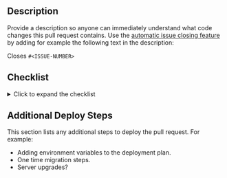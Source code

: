 ## Description

Provide a description so anyone can immediately understand what code changes this pull request contains. Use
the [automatic issue closing feature](https://docs.github.com/en/issues/tracking-your-work-with-issues/linking-a-pull-request-to-an-issue#linking-a-pull-request-to-an-issue-using-a-keyword)
by adding for example the following text in the description:

Closes `#<ISSUE-NUMBER>`

## Checklist

<!-- Please delete options that are not relevant. -->

<details>
    <summary>Click to expand the checklist</summary>

- [ ] I've merged the current `production` branch (before testing).
- [ ] My code follows the style guidelines of this project.
- [ ] I have performed a self-review of my code.
- [ ] My changes generate no new warnings.
- [ ] All builds are still working.
- [ ] Added screenshots if appropriate.

### Testing

- [ ] Implementation is covered by unit tests if necessary.
- [ ] Implementation is covered by feature tests if necessary.
- [ ] Existing tests are not failing.

### Security

- [ ] Authorization has been implemented across these changes.
- [ ] Injection has been prevented (parameterized queries, no eval or system calls).
- [ ] Any web UI is escaping output (to prevent XSS).

### Documentation

- [ ] I have made corresponding changes to the documentation.
- [ ] I have commented my code, particularly in hard-to-understand areas.

</details>

## Additional Deploy Steps

This section lists any additional steps to deploy the pull request. For example:

- Adding environment variables to the deployment plan.
- One time migration steps.
- Server upgrades?